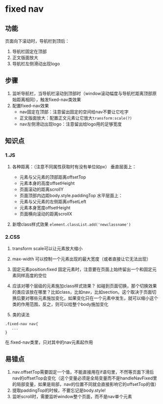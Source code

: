 # fixed nav
## 功能
页面向下滚动时，导航栏到顶后：
1. 导航栏固定在顶部
2. 正文版面放大
3. 导航栏左侧滑动出现logo

## 步骤
1. 监听导航栏，当导航栏滚动到顶部时（window滚动幅度与导航栏距离顶部原始距离相同），触发fixed-nav类效果
2. 配置fixed-nav效果
    - nav固定在顶部：注意留出固定的空间给nav不要让它吃字
    - 正文版面放大：配置正文元素让它放大`transform:scale(?)`
    - nav左侧滑动出现logo：注意留出给logo用的足够宽度

## 知识点
### 1.JS
1. 各种距离：（注意不同属性获取时有没有单位如px）
    垂直层面上：
    - 元素与父元素的顶部距离offsetTop
    - 元素本身的高度offsetHeight
    - 页面滚动的距离scrollY
    - 页面顶部内边距body.style.paddingTop
    水平层面上：
    - 元素与父元素的左侧距离offsetLeft
    - 元素本身宽度offsetHeight
    - 页面横向滚动的距离scrollX

2. 新增class样式效果
`element.classList.add('newclassname')`

### 2.CSS
1. transform
scale可以让元素放大缩小

2. max-width
可以控制一个元素出现的最大宽度（或者直接让它无法出现）

3. 固定元素position:fixed
固定元素时，注意要在页面上始终留出一个和固定元素同样高度的空位

4. 应该对哪个层级的元素施加class样式效果？
如碰到页面切换，那个切换效果的类应该放在哪里？比如class，比如nav，比如section。这个取决于页面切换后要对哪些元素施加变化，如果变化只在一个元素中发生，就可以缩小这个类的作用范围，反之，则可以给整个body施加变化

5. 类的读法
```
.fixed-nav nav{
   ...
}
```
在.fixed-nav类里，只对其中的nav元素起作用

## 易错点
1. nav.offsetTop需要固定一个值，不能直接用在if语句里，不然等页面下滑后nav的offsetTop会变化（这个变量必须是全局变量而不是handleNavFixed里的局部变量，如果是局部，nav的位置不同就会直接影响它的offsetTop的值）
2. 提取paddingTop的时候，不要忘记是body.style!
3. 监听scroll时，需要监听window整个页面，而不是nav单个元素